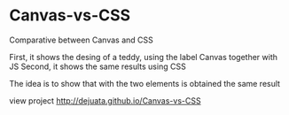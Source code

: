# Canvas-vs-CSS
Comparative between Canvas and CSS

First, it shows the desing of a teddy, using the label Canvas together with JS
Second, it shows the same results using CSS

The idea is to show that with the two elements is obtained the same result

view project http://dejuata.github.io/Canvas-vs-CSS
